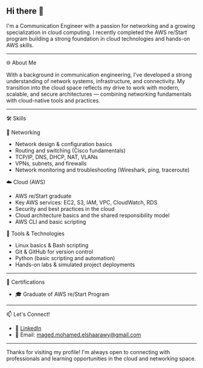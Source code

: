 ## Hi there 👋
I'm a Communication Engineer with a passion for networking and a growing specialization in cloud computing. I recently completed the AWS re/Start program building a strong foundation in cloud technologies and hands-on AWS skills.

---

🌐 About Me

With a background in communication engineering, I’ve developed a strong understanding of network systems, infrastructure, and connectivity. My transition into the cloud space reflects my drive to work with modern, scalable, and secure architectures — combining networking fundamentals with cloud-native tools and practices.

---

🛠️ Skills

 🔌 Networking
- Network design & configuration basics
- Routing and switching (Cisco fundamentals)
- TCP/IP, DNS, DHCP, NAT, VLANs
- VPNs, subnets, and firewalls
- Network monitoring and troubleshooting (Wireshark, ping, traceroute)

 ☁️ Cloud (AWS)
- AWS re/Start graduate
- Key AWS services: EC2, S3, IAM, VPC, CloudWatch, RDS
- Security and best practices in the cloud
- Cloud architecture basics and the shared responsibility model
- AWS CLI and basic scripting

 🧰 Tools & Technologies
- Linux basics & Bash scripting
- Git & GitHub for version control
- Python (basic scripting and automation)
- Hands-on labs & simulated project deployments

---

 📜 Certifications
- 🎓 Graduate of AWS re/Start Program

---

 📫 Let's Connect!

- 🔗 [LinkedIn](https://www.linkedin.com/in/maged-elshaarawy/)
- 📧 Email: maged.mohamed.elshaarawy@gmail.com

---

Thanks for visiting my profile! I'm always open to connecting with professionals and learning opportunities in the cloud and networking space.
